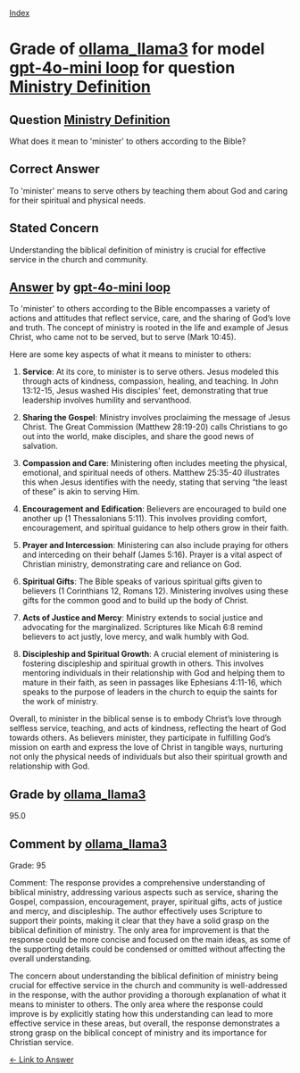 
[Index](../../../../index.md)
# Grade of [ollama_llama3](../../../grading_models/ollama_llama3.md) for model [gpt-4o-mini loop](../../../answering_models/gpt-4o-mini_loop.md) for question [Ministry Definition](../../../questions/Ministry_Definition.md)

## Question [Ministry Definition](../../../questions/Ministry_Definition.md)
What does it mean to 'minister' to others according to the Bible?

## Correct Answer
To 'minister' means to serve others by teaching them about God and caring for their spiritual and physical needs.

## Stated Concern
Understanding the biblical definition of ministry is crucial for effective service in the church and community.

## [Answer](../Ministry_Definition.md) by [gpt-4o-mini loop](../../../answering_models/gpt-4o-mini_loop.md)
To 'minister' to others according to the Bible encompasses a variety of actions and attitudes that reflect service, care, and the sharing of God’s love and truth. The concept of ministry is rooted in the life and example of Jesus Christ, who came not to be served, but to serve (Mark 10:45).

Here are some key aspects of what it means to minister to others:

1. **Service**: At its core, to minister is to serve others. Jesus modeled this through acts of kindness, compassion, healing, and teaching. In John 13:12-15, Jesus washed His disciples' feet, demonstrating that true leadership involves humility and servanthood.

2. **Sharing the Gospel**: Ministry involves proclaiming the message of Jesus Christ. The Great Commission (Matthew 28:19-20) calls Christians to go out into the world, make disciples, and share the good news of salvation.

3. **Compassion and Care**: Ministering often includes meeting the physical, emotional, and spiritual needs of others. Matthew 25:35-40 illustrates this when Jesus identifies with the needy, stating that serving “the least of these” is akin to serving Him.

4. **Encouragement and Edification**: Believers are encouraged to build one another up (1 Thessalonians 5:11). This involves providing comfort, encouragement, and spiritual guidance to help others grow in their faith.

5. **Prayer and Intercession**: Ministering can also include praying for others and interceding on their behalf (James 5:16). Prayer is a vital aspect of Christian ministry, demonstrating care and reliance on God.

6. **Spiritual Gifts**: The Bible speaks of various spiritual gifts given to believers (1 Corinthians 12, Romans 12). Ministering involves using these gifts for the common good and to build up the body of Christ.

7. **Acts of Justice and Mercy**: Ministry extends to social justice and advocating for the marginalized. Scriptures like Micah 6:8 remind believers to act justly, love mercy, and walk humbly with God.

8. **Discipleship and Spiritual Growth**: A crucial element of ministering is fostering discipleship and spiritual growth in others. This involves mentoring individuals in their relationship with God and helping them to mature in their faith, as seen in passages like Ephesians 4:11-16, which speaks to the purpose of leaders in the church to equip the saints for the work of ministry.

Overall, to minister in the biblical sense is to embody Christ’s love through selfless service, teaching, and acts of kindness, reflecting the heart of God towards others. As believers minister, they participate in fulfilling God’s mission on earth and express the love of Christ in tangible ways, nurturing not only the physical needs of individuals but also their spiritual growth and relationship with God.

## Grade by [ollama_llama3](../../../grading_models/ollama_llama3.md)
95.0

## Comment by [ollama_llama3](../../../grading_models/ollama_llama3.md)
Grade: 95

Comment: The response provides a comprehensive understanding of biblical ministry, addressing various aspects such as service, sharing the Gospel, compassion, encouragement, prayer, spiritual gifts, acts of justice and mercy, and discipleship. The author effectively uses Scripture to support their points, making it clear that they have a solid grasp on the biblical definition of ministry. The only area for improvement is that the response could be more concise and focused on the main ideas, as some of the supporting details could be condensed or omitted without affecting the overall understanding.

The concern about understanding the biblical definition of ministry being crucial for effective service in the church and community is well-addressed in the response, with the author providing a thorough explanation of what it means to minister to others. The only area where the response could improve is by explicitly stating how this understanding can lead to more effective service in these areas, but overall, the response demonstrates a strong grasp on the biblical concept of ministry and its importance for Christian service.

[&lt;- Link to Answer](../Ministry_Definition.md)
